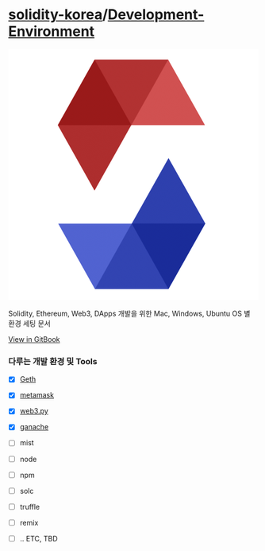 # [solidity-korea](https://github.com/solidity-korea)/[**Development-Environment**](https://github.com/solidity-korea/Development-Environment)

![olidity-kore](README.assets/solidity-korea.png)

Solidity, Ethereum, Web3, DApps 개발을 위한 Mac, Windows, Ubuntu OS 별 환경 세팅 문서

[View in GitBook](https://solidity-korea.gitbooks.io/development-environment)

### 다루는 개발 환경 및 Tools

* [x] [Geth](Geth/README.md)
* [x] [metamask](Metamask/README.md)
* [x] [web3.py](Web3.py/README.md)
* [x] [ganache](Ganache/README.md)
* [ ] mist
* [ ] node
* [ ] npm
* [ ] solc
* [ ] truffle
* [ ] remix
* [ ] .. ETC, TBD



